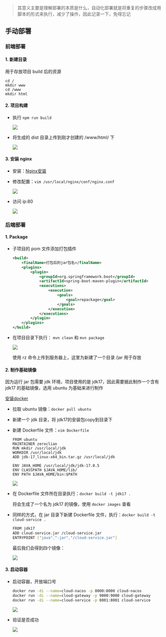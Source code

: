 > 其意义主要是理解部署的本质是什么，自动化部署就是将重复的步骤改成用脚本的形式来执行，减少了操作，因此记录一下，免得忘记

## 手动部署


### 前端部署

#### 1. 新建目录

用于存放项目 build 后的资源

```
cd /
mkdir www
cd /www
mkdir html
```

#### 2. 项目构建

- 执行 `npm run build`

  ![](http://cdn.liancode.top/img/20230116001513.png)

- 将生成的 dist 目录上传到刚才创建的 /www/html/ 下

  ![](http://cdn.liancode.top/img/20230116001833.png)

#### 3. 安装 nginx

- 安装：[Nginx安装](/环境/nginx.md)

- 修改配置：`vim /usr/local/nginx/conf/nginx.conf `

  ![](http://cdn.liancode.top/img/20230116002831.png)

- 访问 ip:80 

  ![](http://cdn.liancode.top/img/20230116003212.png)



### 后端部署

#### 1. Package

- 子项目的 pom 文件添加打包插件

  ```xml
  <build>
      <finalName>打包后的jar包名</finalName>
      <plugins>
          <plugin>
              <groupId>org.springframework.boot</groupId>
              <artifactId>spring-boot-maven-plugin</artifactId>
              <executions>
                  <execution>
                      <goals>
                          <goal>repackage</goal>
                      </goals>
                  </execution>
              </executions>
          </plugin>
      </plugins>
  </build>
  ```

- 在项目目录下执行： `mvn clean` 和 `mvn package`

  ![](http://cdn.liancode.top/img/20230116011617.png)

  使用 rz 命令上传到服务器上，这里为新建了一个目录 /jar 用于存放

#### 2. 制作基础镜像

因为运行 jar 包需要 jdk 环境，项目使用的是 jdk17，因此需要据此制作一个含有 jdk17 的基础镜像，选用 ubuntu 为基础来进行制作

[安装docker](/环境/docker.md)

- 拉取 ubuntu 镜像：`docker pull ubuntu`

- 新建一个 jdk 目录，将 jdk17的安装包copy到目录下

- 新建 Dockerfile 文件：`vim Dockerfile`

  ```
  FROM ubuntu
  MAINTAINER zeroclian
  RUN mkdir /usr/local/jdk
  WORKDIR /usr/local/jdk
  ADD jdk-17_linux-x64_bin.tar.gz /usr/local/jdk
  
  ENV JAVA_HOME /usr/local/jdk/jdk-17.0.5
  ENV CLASSPATH $JAVA_HOME/lib/
  ENV PATH $JAVA_HOME/bin:$PATH
  ```

  ![](http://cdn.liancode.top/img/20230116013123.png)

- 在 Dockerfile 文件所在目录执行：`docker build -t jdk17 .`

  将会生成了一个名为 jdk17 的镜像，使用 `docker images` 查看

- 同样的方式，在 jar 目录下新建 Dockerfile 文件，执行：`docker build -t cloud-service .`

  ```bash
  FROM jdk17
  ADD cloud-service.jar /cloud-service.jar
  ENTRYPOINT ["java","-jar","/cloud-service.jar"]
  ```

  最后我们会得到四个镜像：

  ![](http://cdn.liancode.top/img/20230116013954.png)

#### 3. 启动容器

- 启动容器，开放端口号

  ```bash
  docker run -di --name=cloud-nacos -p 8000:8000 cloud-nacos
  docker run -di --name=cloud-gateway -p 9000:9000 cloud-gateway
  docker run -di --name=cloud-service -p 8001:8001 cloud-service
  ```

  ![](http://cdn.liancode.top/img/20230116014203.png)

- 验证是否成功

  ![](http://cdn.liancode.top/img/20230116014741.png)

